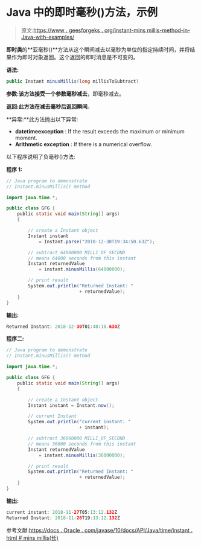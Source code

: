 # Java 中的即时毫秒()方法，示例

> 原文:[https://www . geesforgeks . org/instant-mins millis-method-in-Java-with-examples/](https://www.geeksforgeeks.org/instant-minusmillis-method-in-java-with-examples/)

**即时类**的**亚毫秒()**方法从这个瞬间减去以毫秒为单位的指定持续时间，并将结果作为即时对象返回。这个返回的即时消息是不可变的。

**语法:**

```java
public Instant minusMillis(long millisToSubtract)
```

**参数:**该方法接受一个参数**毫秒减去**，即毫秒减去。

**返回:**此方法在减去毫秒后返回**瞬间**。

**异常:**此方法抛出以下异常:

*   **datetimeexception** : If the result exceeds the maximum or minimum moment.
*   **Arithmetic exception** : If there is a numerical overflow.

以下程序说明了负毫秒()方法:

**程序 1:**

```java
// Java program to demonstrate
// Instant.minusMillis() method

import java.time.*;

public class GFG {
    public static void main(String[] args)
    {

        // create a Instant object
        Instant instant
            = Instant.parse("2018-12-30T19:34:50.63Z");

        // subtract 64000000 MILLI_OF_SECOND
        // means 64000 seconds from this instant
        Instant returnedValue
            = instant.minusMillis(64000000);

        // print result
        System.out.println("Returned Instant: "
                           + returnedValue);
    }
}
```

**输出:**

```java
Returned Instant: 2018-12-30T01:48:10.630Z

```

**程序二:**

```java
// Java program to demonstrate
// Instant.minusMillis() method

import java.time.*;

public class GFG {
    public static void main(String[] args)
    {

        // create a Instant object
        Instant instant = Instant.now();

        // current Instant
        System.out.println("current instant: "
                           + instant);

        // subtract 36000000 MILLI_OF_SECOND
        // means 36000 seconds from this instant
        Instant returnedValue
            = instant.minusMillis(36000000);

        // print result
        System.out.println("Returned Instant: "
                           + returnedValue);
    }
}
```

**输出:**

```java
current instant: 2018-11-27T05:13:12.132Z
Returned Instant: 2018-11-26T19:13:12.132Z

```

参考文献:[https://docs . Oracle . com/javase/10/docs/API/Java/time/instant . html # mins millis(长)](https://docs.oracle.com/javase/10/docs/api/java/time/Instant.html#minusMillis(long))